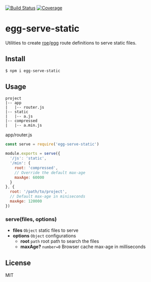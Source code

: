 [![Build Status](https://travis-ci.org/kaelzhang/egg-serve-static.svg?branch=master)](https://travis-ci.org/kaelzhang/egg-serve-static)
[![Coverage](https://codecov.io/gh/kaelzhang/egg-serve-static/branch/master/graph/badge.svg)](https://codecov.io/gh/kaelzhang/egg-serve-static)
<!-- optional appveyor tst
[![Windows Build Status](https://ci.appveyor.com/api/projects/status/github/kaelzhang/egg-serve-static?branch=master&svg=true)](https://ci.appveyor.com/project/kaelzhang/egg-serve-static)
-->
<!-- optional npm version
[![NPM version](https://badge.fury.io/js/egg-serve-static.svg)](http://badge.fury.io/js/egg-serve-static)
-->
<!-- optional npm downloads
[![npm module downloads per month](http://img.shields.io/npm/dm/egg-serve-static.svg)](https://www.npmjs.org/package/egg-serve-static)
-->
<!-- optional dependency status
[![Dependency Status](https://david-dm.org/kaelzhang/egg-serve-static.svg)](https://david-dm.org/kaelzhang/egg-serve-static)
-->

# egg-serve-static

Utilities to create [roe](https://github.com/kaelzhang/roe)/[egg](https://npmjs.org/package/egg) route definitions to serve static files.

## Install

```sh
$ npm i egg-serve-static
```

## Usage

```
project
|-- app
|   |-- router.js
|-- static
|   |-- a.js
|-- compressed
|   |-- a.min.js
```

app/router.js

```js
const serve = require('egg-serve-static')

module.exports = serve({
  '/js': 'static',
  '/min': {
    root: 'compressed',
    // Override the default max-age
    maxAge: 60000
  }
}, {
  root: '/path/to/project',
  // Default max-age in miniseconds
  maxAge: 120000
})
```

### serve(files, options)

- **files** `Object` static files to serve
- **options** `Object` configurations
  - **root** `path` root path to search the files
  - **maxAge?** `number=0` Browser cache max-age in milliseconds

## License

MIT
